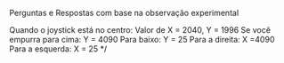 Perguntas e Respostas com base na observação experimental

Quando o joystick está no centro:
Valor de X = 2040, Y = 1996
Se você empurra 
para cima: Y = 4090
Para baixo: Y =  25
Para a direita: X =4090 
Para a esquerda: X = 25
*/
